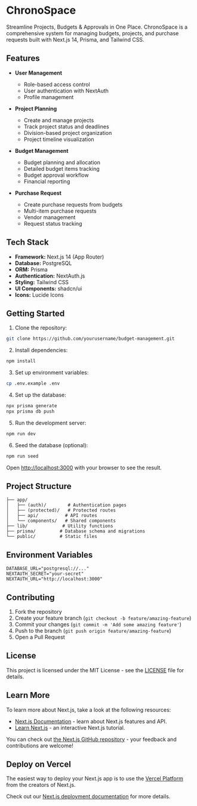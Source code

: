 # ChronoSpace

Streamline Projects, Budgets & Approvals in One Place.
ChronoSpace is a comprehensive system for managing budgets, projects, and purchase requests built with Next.js 14, Prisma, and Tailwind CSS.

## Features

- **User Management**
  - Role-based access control
  - User authentication with NextAuth
  - Profile management

- **Project Planning**
  - Create and manage projects
  - Track project status and deadlines
  - Division-based project organization
  - Project timeline visualization

- **Budget Management**
  - Budget planning and allocation
  - Detailed budget items tracking
  - Budget approval workflow
  - Financial reporting

- **Purchase Request**
  - Create purchase requests from budgets
  - Multi-item purchase requests
  - Vendor management
  - Request status tracking

## Tech Stack

- **Framework:** Next.js 14 (App Router)
- **Database:** PostgreSQL
- **ORM:** Prisma
- **Authentication:** NextAuth.js
- **Styling:** Tailwind CSS
- **UI Components:** shadcn/ui
- **Icons:** Lucide Icons

## Getting Started

1. Clone the repository:
```bash
git clone https://github.com/yourusername/budget-management.git
```

2. Install dependencies:
```bash
npm install
```

3. Set up environment variables:
```bash
cp .env.example .env
```

4. Set up the database:
```bash
npx prisma generate
npx prisma db push
```

5. Run the development server:
```bash
npm run dev
```

6. Seed the database (optional):
```bash
npm run seed
```

Open [http://localhost:3000](http://localhost:3000) with your browser to see the result.

## Project Structure

```
├── app/
│   ├── (auth)/        # Authentication pages
│   ├── (protected)/   # Protected routes
│   ├── api/          # API routes
│   └── components/   # Shared components
├── lib/             # Utility functions
├── prisma/         # Database schema and migrations
└── public/         # Static files
```

## Environment Variables

```env
DATABASE_URL="postgresql://..."
NEXTAUTH_SECRET="your-secret"
NEXTAUTH_URL="http://localhost:3000"
```

## Contributing

1. Fork the repository
2. Create your feature branch (`git checkout -b feature/amazing-feature`)
3. Commit your changes (`git commit -m 'Add some amazing feature'`)
4. Push to the branch (`git push origin feature/amazing-feature`)
5. Open a Pull Request

## License

This project is licensed under the MIT License - see the [LICENSE](LICENSE) file for details.

## Learn More

To learn more about Next.js, take a look at the following resources:

- [Next.js Documentation](https://nextjs.org/docs) - learn about Next.js features and API.
- [Learn Next.js](https://nextjs.org/learn) - an interactive Next.js tutorial.

You can check out [the Next.js GitHub repository](https://github.com/vercel/next.js) - your feedback and contributions are welcome!

## Deploy on Vercel

The easiest way to deploy your Next.js app is to use the [Vercel Platform](https://vercel.com/new?utm_medium=default-template&filter=next.js&utm_source=create-next-app&utm_campaign=create-next-app-readme) from the creators of Next.js.

Check out our [Next.js deployment documentation](https://nextjs.org/docs/app/building-your-application/deploying) for more details.
